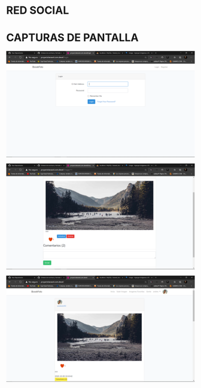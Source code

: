 # RED SOCIAL

# CAPTURAS DE PANTALLA

![Scheme](capturasredsocial/captura1.png)


![Scheme](capturasredsocial/captura2.png)


![Scheme](capturasredsocial/captura3.png)


